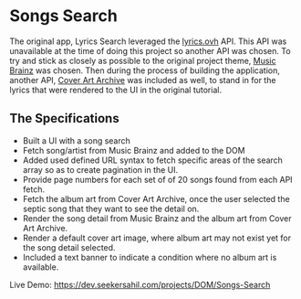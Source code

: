 # Songs Search

The original app, Lyrics Search leveraged the [lyrics.ovh](https://lyricsovh.docs.apiary.io/) API. This API was unavailable at the time of doing this project so another API was chosen. To try and stick as closely as possible to the original project theme, [Music Brainz](https://musicbrainz.org/doc/MusicBrainz_API/Search) was chosen. Then during the process of building the application, another API, [Cover Art Archive](https://coverartarchive.org) was included as well, to stand in for the lyrics that were rendered to the UI in the original tutorial.

## The Specifications

* Built a UI with a song search
* Fetch song/artist from Music Brainz and added to the DOM
* Added used defined URL syntax to fetch specific areas of the search array so as to create pagination in the UI.
* Provide page numbers for each set of of 20 songs found from each API fetch.
* Fetch the album art from Cover Art Archive, once the user selected the septic song that they want to see the detail on.
* Render the song detail from Music Brainz and the album art from Cover Art Archive.
* Render a default cover art image, where album art may not exist yet for the song detail selected.
* Included a text banner to indicate a condition where no album art is available.

Live Demo: https://dev.seekersahil.com/projects/DOM/Songs-Search